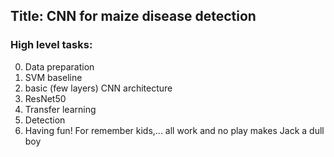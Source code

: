 ## Title: CNN for maize disease detection ##

### High level tasks: ###
0. Data preparation
1. SVM baseline
2. basic (few layers) CNN architecture
3. ResNet50
4. Transfer learning
5. Detection
6. Having fun! For remember kids,... all work and no play makes Jack a dull boy